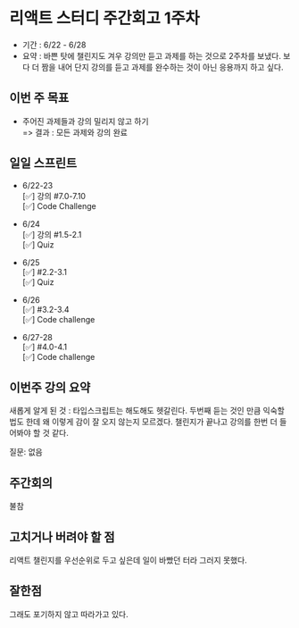 # 리액트 스터디 주간회고 1주차
- 기간 : 6/22 - 6/28
- 요약 : 바쁜 탓에 챌린지도 겨우 강의만 듣고 과제를 하는 것으로 2주차를 보냈다. 보다 더 짬을 내어 단지 강의를 듣고 과제를 완수하는 것이 아닌 응용까지 하고 싶다. 
## 이번 주 목표
- 주어진 과제들과 강의 밀리지 않고 하기  
=> 결과 : 모든 과제와 강의 완료

## 일일 스프린트 

- 6/22-23  
[✅] 강의 #7.0-7.10    
[✅] Code Challenge  

- 6/24   
[✅] 강의 #1.5-2.1  
[✅] Quiz

- 6/25    
[✅] #2.2-3.1    
[✅] Quiz

- 6/26  
[✅] #3.2-3.4  
[✅] Code challenge

- 6/27-28    
[✅] #4.0-4.1  
[✅] Code challenge

## 이번주 강의 요약
새롭게 알게 된 것 : 타입스크립트는 해도해도 헷갈린다. 두번째 듣는 것인 만큼 익숙할 법도 한데 왜 이렇게 감이 잘 오지 않는지 모르겠다. 챌린지가 끝나고 강의를 한번 더 들어봐야 할 것 같다.      

질문: 없음

## 주간회의
불참


## 고치거나 버려야 할 점
리액트 챌린지를 우선순위로 두고 싶은데 일이 바빴던 터라 그러지 못했다.   

## 잘한점
그래도 포기하지 않고 따라가고 있다.   

